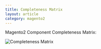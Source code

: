 ```yaml
---
title: Completeness Matrix
layout: article
category: magento2
---
```


Magento2 Component Completeness Matrix:

![Completeness Matrix](https://user-images.githubusercontent.com/8449044/66496298-62e1d380-eac3-11e9-8126-eacaf2310105.png)
